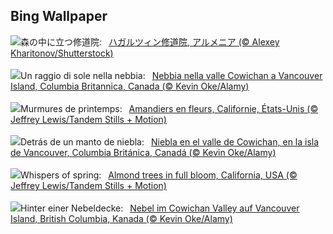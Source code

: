 ## Bing Wallpaper
![](https://www.bing.com/th?id=OHR.HaghartsinMonastery_JA-JP9652317145_UHD.jpg&w=1000)森の中に立つ修道院:&nbsp;&ensp;[ハガルツィン修道院, アルメニア (© Alexey Kharitonov/Shutterstock)](https://www.bing.com/th?id=OHR.HaghartsinMonastery_JA-JP9652317145_UHD.jpg)
<br><br/>
![](https://www.bing.com/th?id=OHR.MtPrevostDuncan_IT-IT3250174651_UHD.jpg&w=1000)Un raggio di sole nella nebbia:&nbsp;&ensp;[Nebbia nella valle Cowichan a Vancouver Island, Columbia Britannica, Canada (© Kevin Oke/Alamy)](https://www.bing.com/th?id=OHR.MtPrevostDuncan_IT-IT3250174651_UHD.jpg)
<br><br/>
![](https://www.bing.com/th?id=OHR.AlmondBloom_FR-FR1944191852_UHD.jpg&w=1000)Murmures de printemps:&nbsp;&ensp;[Amandiers en fleurs, Californie, États-Unis (© Jeffrey Lewis/Tandem Stills + Motion)](https://www.bing.com/th?id=OHR.AlmondBloom_FR-FR1944191852_UHD.jpg)
<br><br/>
![](https://www.bing.com/th?id=OHR.MtPrevostDuncan_ES-ES1488593633_UHD.jpg&w=1000)Detrás de un manto de niebla:&nbsp;&ensp;[Niebla en el valle de Cowichan, en la isla de Vancouver, Columbia Británica, Canadá (© Kevin Oke/Alamy)](https://www.bing.com/th?id=OHR.MtPrevostDuncan_ES-ES1488593633_UHD.jpg)
<br><br/>
![](https://www.bing.com/th?id=OHR.AlmondBloom_EN-GB1597354160_UHD.jpg&w=1000)Whispers of spring:&nbsp;&ensp;[Almond trees in full bloom, California, USA (© Jeffrey Lewis/Tandem Stills + Motion)](https://www.bing.com/th?id=OHR.AlmondBloom_EN-GB1597354160_UHD.jpg)
<br><br/>
![](https://www.bing.com/th?id=OHR.MtPrevostDuncan_DE-DE5893806279_UHD.jpg&w=1000)Hinter einer Nebeldecke:&nbsp;&ensp;[Nebel im Cowichan Valley auf Vancouver Island, British Columbia, Kanada (© Kevin Oke/Alamy)](https://www.bing.com/th?id=OHR.MtPrevostDuncan_DE-DE5893806279_UHD.jpg)
<br><br/>
